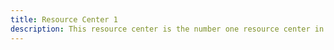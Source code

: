```yaml
---
title: Resource Center 1
description: This resource center is the number one resource center in the area.
---
```

